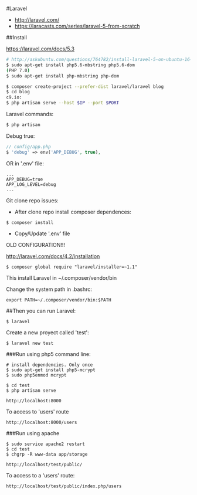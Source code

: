 #Laravel

- http://laravel.com/
- https://laracasts.com/series/laravel-5-from-scratch

##Install

https://laravel.com/docs/5.3
```bash
# http://askubuntu.com/questions/764782/install-laravel-5-on-ubuntu-16-04
$ sudo apt-get install php5.6-mbstring php5.6-dom
(PHP 7.0)
$ sudo apt-get install php-mbstring php-dom

$ composer create-project --prefer-dist laravel/laravel blog
$ cd blog
c9.io:
$ php artisan serve --host $IP --port $PORT
```
Laravel commands:
```bash
$ php artisan
```

Debug true:
```php
// config/app.php
$ 'debug' => env('APP_DEBUG', true),
```
OR in '.env' file:
```
...
APP_DEBUG=true
APP_LOG_LEVEL=debug
...
```
Git clone repo issues:
- After clone repo install composer dependences:
```
$ composer install
```
- Copy/Update '.env' file




OLD CONFIGURATION!!!

http://laravel.com/docs/4.2/installation

```
$ composer global require "laravel/installer=~1.1"
```
This install Laravel in ~/.composer/vendor/bin

Change the system path in .bashrc:
```
export PATH=~/.composer/vendor/bin:$PATH
```
##Then you can run Laravel:

```
$ laravel
```
Create a new proyect called 'test':
```
$ laravel new test
```
###Run using php5 command line:
```
# install dependencies. Only once
$ sudo apt-get install php5-mcrypt
$ sudo php5enmod mcrypt
```
```
$ cd test
$ php artisan serve
```
```
http://localhost:8000
```
To access to 'users' route
```
http://localhost:8000/users
```

###Run using apache
```
$ sudo service apache2 restart
$ cd test
$ chgrp -R www-data app/storage
```
```
http://localhost/test/public/
```
To access to a 'users' route:
```
http://localhost/test/public/index.php/users
```
